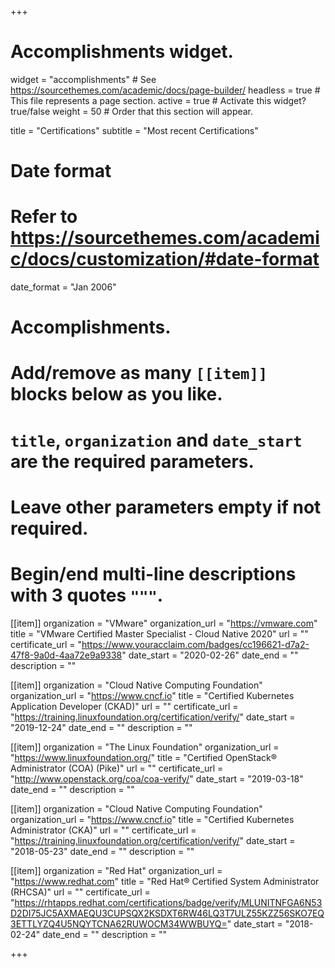 +++
# Accomplishments widget.
widget = "accomplishments"  # See https://sourcethemes.com/academic/docs/page-builder/
headless = true  # This file represents a page section.
active = true  # Activate this widget? true/false
weight = 50  # Order that this section will appear.

title = "Certifications"
subtitle = "Most recent Certifications"

# Date format
#   Refer to https://sourcethemes.com/academic/docs/customization/#date-format
date_format = "Jan 2006"

# Accomplishments.
#   Add/remove as many `[[item]]` blocks below as you like.
#   `title`, `organization` and `date_start` are the required parameters.
#   Leave other parameters empty if not required.
#   Begin/end multi-line descriptions with 3 quotes `"""`.

[[item]]
  organization = "VMware"
  organization_url = "https://vmware.com"
  title = "VMware Certified Master Specialist - Cloud Native 2020"
  url = ""
  certificate_url = "https://www.youracclaim.com/badges/cc196621-d7a2-47f8-9a0d-4aa72e9a9338"
  date_start = "2020-02-26"
  date_end = ""
  description = ""

[[item]]
  organization = "Cloud Native Computing Foundation"
  organization_url = "https://www.cncf.io"
  title = "Certified Kubernetes Application Developer (CKAD)"
  url = ""
  certificate_url = "https://training.linuxfoundation.org/certification/verify/"
  date_start = "2019-12-24"
  date_end = ""
  description = ""
  
[[item]]
  organization = "The Linux Foundation"
  organization_url = "https://www.linuxfoundation.org/"
  title = "Certified OpenStack® Administrator (COA) (Pike)"
  url = ""
  certificate_url = "http://www.openstack.org/coa/coa-verify/"
  date_start = "2019-03-18"
  date_end = ""
  description = ""

[[item]]
  organization = "Cloud Native Computing Foundation"
  organization_url = "https://www.cncf.io"
  title = "Certified Kubernetes Administrator (CKA)"
  url = ""
  certificate_url = "https://training.linuxfoundation.org/certification/verify/"
  date_start = "2018-05-23"
  date_end = ""
  description = ""

[[item]]
  organization = "Red Hat"
  organization_url = "https://www.redhat.com"
  title = "Red Hat® Certified System Administrator (RHCSA)"
  url = ""
  certificate_url = "https://rhtapps.redhat.com/certifications/badge/verify/MLUNITNFGA6N53D2DI75JC5AXMAEQU3CUPSQX2KSDXT6RW46LQ3T7ULZ55KZZ56SKO7EQ3ETTLYZQ4U5NQYTCNA62RUWOCM34WWBUYQ="
  date_start = "2018-02-24"
  date_end = ""
  description = ""

+++
